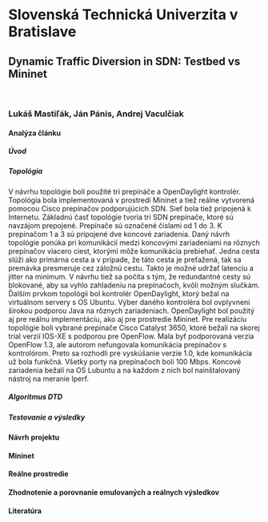 # Slovenská Technická Univerzita v Bratislave
## Dynamic Traffic Diversion in SDN: Testbed vs Mininet
<br />

### Lukáš Mastiľák, Ján Pánis, Andrej Vaculčiak

#### Analýza článku

##### Úvod

##### Topológia
V návrhu topológie boli použité tri prepináče a OpenDaylight kontrolér.
Topológia bola implementovaná v prostredí Mininet a tiež reálne vytvorená
pomocou Cisco prepínačov podporujúcich SDN.  Sieť bola tiež pripojená k
Internetu.
Základnú časť topológie tvoria tri SDN prepínače, ktoré sú navzájom prepojené.
Prepínače sú označené číslami od 1 do 3. K prepínačom 1 a 3 sú pripojené dve
koncové zariadenia. Daný návrh topológie ponúka pri komunikácií medzi koncovými
zariadeniami na rôznych prepínačov viacero ciest, ktorými môže komunikácia
prebiehať. Jedna cesta slúži ako primárna cesta a v prípade, že táto cesta je
preťažená, tak sa premávka presmeruje cez záložnú cestu. Takto je možné udržať
latenciu a jitter na minimum. V návrhu tiež sa počíta s tým, že redundantné
cesty sú blokované, aby sa vyhlo zahladeniu na prepínačoch, kvôli možným
slučkám.
Ďalším prvkom topológii bol kontrolér OpenDaylight, ktorý bežal na virtuálnom
servery s OS Ubuntu. Výber daného kontroléra bol ovplyvnení širokou podporou
Java na rôznych zariadeniach. OpenDaylight bol použitý aj pre reálnu
implementáciu, ako aj pre prostredie Mininet.
Pre realizáciu topológie boli vybrané prepínače Cisco Catalyst 3650, ktoré
bežali na skorej trial verzií IOS-XE s podporou pre OpenFlow. Mala byť
podporovaná verzia OpenFlow 1.3, ale autorom   nefungovala komunikácia
prepínačov s kontrolórom. Preto sa rozhodli pre vyskúšanie verzie 1.0, kde
komunikácia už bola funkčná.  Všetky porty na prepínačoch boli 100 Mbps. Koncové
zariadenia bežali na OS Lubuntu a na každom z nich bol nainštalovaný nástroj na
meranie Iperf. 
##### Algoritmus DTD

##### Testovanie a výsledky

#### Návrh projektu

#### Mininet

#### Reálne prostredie

#### Zhodnotenie a porovnanie emulovaných a reálnych výsledkov

#### Literatúra
